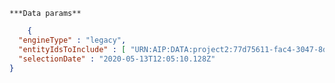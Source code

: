     ***Data params**

```json
    {
  "engineType" : "legacy",
  "entityIdsToInclude" : [ "URN:AIP:DATA:project2:77d75611-fac4-3047-8d3b-e0468fe1063e:V1" ],
  "selectionDate" : "2020-05-13T12:05:10.128Z"
}
```
